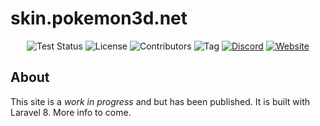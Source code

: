 # skin.pokemon3d.net

<p align="center">
<img src="https://github.com/P3D-Legacy/skin.pokemon3d.net/workflows/Laravel/badge.svg" alt="Test Status">
<img src="https://img.shields.io/github/license/P3D-Legacy/skin.pokemon3d.net" alt="License">
<img src="https://img.shields.io/github/contributors/P3D-Legacy/skin.pokemon3d.net" alt="Contributors">
<img src="https://img.shields.io/github/v/tag/P3D-Legacy/skin.pokemon3d.net" alt="Tag">
<a href="https://discordapp.com/invite/EUhwdrq" target="_blank"><img src="https://img.shields.io/discord/299181628188524544" alt="Discord"></a>
<a href="https://skin.pokemon3d.net" target="_blank"><img src="https://img.shields.io/website?down_color=red&down_message=offline&up_color=green&up_message=online&url=https%3A%2F%2Fskin.pokemon3d.net%2F" alt="Website"></a>
</p>

## About

This site is a *work in progress* and but has been published. It is built with Laravel 8. More info to come.
